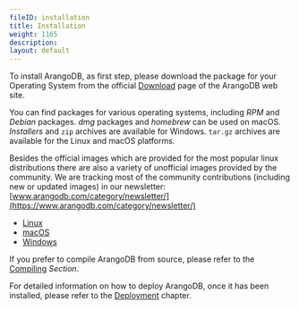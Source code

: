 ```yaml
---
fileID: installation
title: Installation
weight: 1165
description: 
layout: default
---
```

To install ArangoDB, as first step, please download the package for your Operating
System from the official [Download](https://www.arangodb.com/download) page of the
ArangoDB web site.

You can find packages for various operating systems, including _RPM_ and _Debian_
packages. _dmg_ packages and _homebrew_ can be used on macOS. _Installers_ and
`zip` archives are available for Windows. `tar.gz` archives are available for the
Linux and macOS platforms.

Besides the official images which are provided for the most popular linux distributions
there are also a variety of unofficial images provided by the community. We are
tracking most of the community contributions (including new or updated images) in
our newsletter:
[www.arangodb.com/category/newsletter/](https://www.arangodb.com/category/newsletter/)

- [Linux](linux/)
- [macOS](installation-mac-osx)
- [Windows](installation-windows)

If you prefer to compile ArangoDB from source, please refer to the [Compiling](compiling/)
_Section_.

For detailed information on how to deploy ArangoDB, once it has been installed,
please refer to the [Deployment](../deployment/) chapter.
